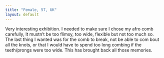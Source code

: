 ```yaml
---
title: "Female, 57, UK"
layout: default
---
```

Very interesting exhibition. I needed to make sure I chose my afro comb carefully, It mustn’t be too flimsy, too wide, flexible but not too much so. The last thing I wanted was for the comb to break, not be able to com bout all the knots, or that I would have to spend too long combing if the teeth/prongs were too wide. This has brought back all those memories.

